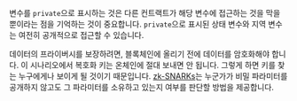 변수를 `private`으로 표시하는 것은 다른 컨트랙트가 해당 변수에 접근하는 것을 막을 뿐이라는 점을 기억하는 것이 중요합니다. `private`으로 표시된 상태 변수와 지역 변수는 여전히 공개적으로 접근할 수 있습니다.

데이터의 프라이버시를 보장하려면, 블록체인에 올리기 전에 데이터를 암호화해야 합니다. 이 시나리오에서 복호화 키는 온체인에 절대 보내면 안 됩니다. 그렇게 하면 키를 찾는 누구에게나 보이게 될 것이기 때문입니다. [zk-SNARKs](https://blog.ethereum.org/2016/12/05/zksnarks-in-a-nutshell/)는 누군가가 비밀 파라미터를 공개하지 않고도 그 파라미터를 소유하고 있는지 여부를 판단할 방법을 제공합니다.
